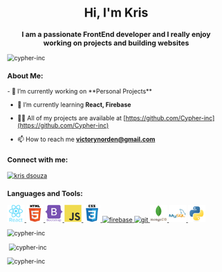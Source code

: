 <!-- ### Hi there, I'm Kris 👋

I am a passionate FrontEnd developer and I really enjoy working on projects and building websites

![Kris' GitHub stats](https://github-readme-stats.vercel.app/api?username=Cypher-inc&show_icons=true&theme=radical) -->

<!-- [![MasterHead](https://1.bp.blogspot.com/-7A4WynwLsM...)](https://rishavchanda.io) -->
<h1 align="center">Hi, I'm Kris</h1>
<h3 align="center">I am a passionate FrontEnd developer and I really enjoy working on projects and building websites</h3>

<p align="left"> <img src="https://komarev.com/ghpvc/?username=cypher-inc&label=Profile%20views&color=0e75b6&style=flat" alt="cypher-inc" /> </p>
<h3>About Me:</h3>
- 🔭 I’m currently working on **Personal Projects**

- 🌱 I’m currently learning **React, Firebase**

- 👨‍💻 All of my projects are available at [https://github.com/Cypher-inc](https://github.com/Cypher-inc)

- 📫 How to reach me **victorynorden@gmail.com**

<h3 align="left">Connect with me:</h3>
<p align="left">
<a href=["www.linkedin.com/in/kris-dsouza](https://www.linkedin.com/in/kris-dsouza/)" target="blank"><img align="center" src="https://raw.githubusercontent.com/rahuldkjain/github-profile-readme-generator/master/src/images/icons/Social/linked-in-alt.svg" alt="kris dsouza" height="30" width="40" /></a>
</p>

<h3 align="left">Languages and Tools:</h3>
<p align="left"> 
  <a href="https://reactjs.org/" target="_blank" rel="noreferrer"> <img src="https://raw.githubusercontent.com/devicons/devicon/master/icons/react/react-original-wordmark.svg" alt="react" width="40" height="40"/> </a>
  <a href="https://www.w3.org/html/" target="_blank" rel="noreferrer"> <img src="https://raw.githubusercontent.com/devicons/devicon/master/icons/html5/html5-original-wordmark.svg" alt="html5" width="40" height="40"/> </a> 
  <a href="https://getbootstrap.com" target="_blank" rel="noreferrer"> <img src="https://raw.githubusercontent.com/devicons/devicon/master/icons/bootstrap/bootstrap-plain-wordmark.svg" alt="bootstrap" width="40" height="40"/> </a> 
  <a href="https://developer.mozilla.org/en-US/docs/Web/JavaScript" target="_blank" rel="noreferrer"> <img src="https://raw.githubusercontent.com/devicons/devicon/master/icons/javascript/javascript-original.svg" alt="javascript" width="40" height="40"/> </a> 
  <a href="https://www.w3schools.com/css/" target="_blank" rel="noreferrer"> <img src="https://raw.githubusercontent.com/devicons/devicon/master/icons/css3/css3-original-wordmark.svg" alt="css3" width="40" height="40"/> </a> <a href="https://firebase.google.com/" target="_blank" rel="noreferrer"> <img src="https://www.vectorlogo.zone/logos/firebase/firebase-icon.svg" alt="firebase" width="40" height="40"/> </a> <a href="https://git-scm.com/" target="_blank" rel="noreferrer"> <img src="https://www.vectorlogo.zone/logos/git-scm/git-scm-icon.svg" alt="git" width="40" height="40"/> </a> 
  <a href="https://www.mongodb.com/" target="_blank" rel="noreferrer"> <img src="https://raw.githubusercontent.com/devicons/devicon/master/icons/mongodb/mongodb-original-wordmark.svg" alt="mongodb" width="40" height="40"/> </a> <a href="https://www.mysql.com/" target="_blank" rel="noreferrer"> <img src="https://raw.githubusercontent.com/devicons/devicon/master/icons/mysql/mysql-original-wordmark.svg" alt="mysql" width="40" height="40"/> </a> <a href="https://www.python.org" target="_blank" rel="noreferrer"> <img src="https://raw.githubusercontent.com/devicons/devicon/master/icons/python/python-original.svg" alt="python" width="40" height="40"/> </a>  </p>

<p>&nbsp;<img align="left" src="https://github-readme-stats.vercel.app/api/top-langs?username=cypher-inc&show_icons=true&locale=en" alt="cypher-inc" /></p>

<p>&nbsp;<img align="center" src="https://github-readme-stats.vercel.app/api?username=cypher-inc&show_icons=true&locale=en" alt="cypher-inc" /></p>

<p><img align="center" src="https://github-readme-streak-stats.herokuapp.com/?user=cypher-inc&" alt="cypher-inc" /></p>
